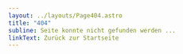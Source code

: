 ```yaml
---
layout: ../layouts/Page404.astro
title: "404"
subline: Seite konnte nicht gefunden werden ...
linkText: Zurück zur Startseite
---
```

